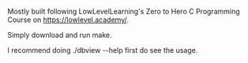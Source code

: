 Mostly built following LowLevelLearning's Zero to Hero C Programming Course on https://lowlevel.academy/.

Simply download and run make.

I recommend doing ./dbview --help first do see the usage.
